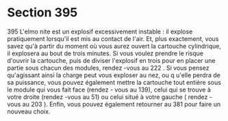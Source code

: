 # Section 395

395
L'elmo nite est un explosif excessivement instable : il explose
pratiquement lorsqu'il est mis au contact de l'air. Et, plus
exactement, vous savez qu'à partir du moment où vous aurez
ouvert la cartouche cylindrique, il explosera au bout de trois
minutes. Si vous  voulez prendre le risque d'ouvrir la cartouche,
puis de diviser l'explosif en trois pour en placer une partie sous
chacun des modules, rendez -vous au 222 . Si vous pensez
qu'agissant ainsi la charge peut vous exploser au nez, ou q u'elle
perdra de sa puissance, vous pouvez également mettre la
cartouche tout entière sous le module qui vous fait face (rendez -
vous au 139), celui qui se trouve à votre droite (rendez -vous au
51) ou celui situé à votre gauche ( rendez -vous  au 203 ). Enfin,
vous pouvez également retourner au 381 pour faire un nouveau
choix.